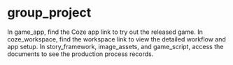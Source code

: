 # group_project
In game_app, find the Coze app link to try out the released game.
In coze_workspace, find the workspace link to view the detailed workflow and app setup.
In story_framework, image_assets, and game_script, access the documents to see the production process records.
